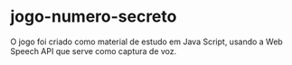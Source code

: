 # jogo-numero-secreto
O jogo foi criado como material de estudo em Java Script, usando a Web Speech API que serve como captura de voz.
